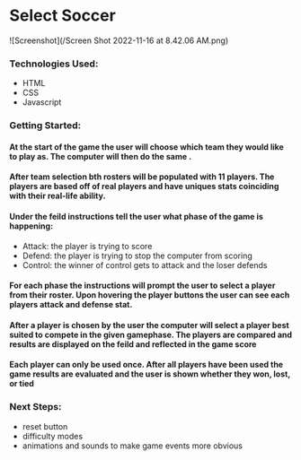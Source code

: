 # Select Soccer 

![Screenshot](/Screen Shot 2022-11-16 at 8.42.06 AM.png) 

### Technologies Used: 
* HTML
* CSS
* Javascript 

### Getting Started: 
#### At the start of the game the user will choose which team they would like to play as. The computer will then do the same . 
#### After team selection bth rosters will be populated with 11 players. The players are based off of real players and have uniques stats coinciding with their real-life ability. 
#### Under the feild instructions tell the user what phase of the game is happening: 
* Attack: the player is trying to score 
* Defend: the player is trying to stop the computer from scoring 
* Control: the winner of control gets to attack and the loser defends 
#### For each phase the instructions will prompt the user to select a player from their roster. Upon hovering the player buttons the user can see each players attack and defense stat. 
#### After a player is chosen by the user the computer will select a player best suited to compete in the given gamephase. The players are compared and results are displayed on the feild and reflected in the game score 
#### Each player can only be used once. After all players have been used the game results are evaluated and the user is shown whether they won, lost, or tied 

### Next Steps: 
* reset button 
* difficulty modes
* animations and sounds to make game events more obvious 
